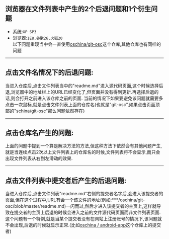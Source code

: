 ## 浏览器在文件列表中产生的2个后退问题和1个衍生问题 ##
*	系统:`XP SP3`
*	浏览器:`IE8,谷歌26,火狐20`  
以下问题重现当中会一直使用[oschina/git-osc](http://git.oschina.net/oschina/git-osc)这个仓库,其他仓库也有同样的问题  
*********

## 点击文件名情况下的后退问题: ##

当进入仓库后,点击文件列表当中的"readme.md"进入源代码页面,这个时候选择后退,浏览器中的地址栏上的URL已经变化了,但页面并没有得到更新.再选择后退的话,则会打开之前进入该仓库之前的页面.
当前的情况下如果要避免该问题就需要多点击一次鼠标,就是点击文件列表上面的仓库名(也就是"git-osc",如果点击页面顶部的"schina/git-osc"那么问题依然存在)  
*********
## 点击仓库名产生的问题: ##

上面的问题中提到一个算是解决方法的方法,但这种方法下依然会有其他问题产生,就是当连续点击2次以上文件列表上的仓库名的时候,文件列表将不会显示,而只会出现文件列表从右到左滑动的效果.  
*********

## 点击文件列表中提交者后产生的后退问题: ##

当进入仓库后,点击文件列表"readme.md"右侧的提交者名字后,会进入该提交者的页面,但在这个过程中,URL有会一个该文件的地址(例如:***/oschina/git-osc/blob/master/readme.md)一闪而过,然后才进入该提交者的主页上,这样就导致在提交者的主页上后退的时候会进入之前的文件源代码页面而非文件列表页面.
这个问题有一个特例,就是当某个提交者没有在网站上注册账号的情况下,该问题就不会出现,后退的时候就显示正常.(比如[oschina / android-app](http://git.oschina.net/oschina/android-app)这个仓库上的提交者)